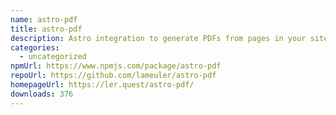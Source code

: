 ```yaml
---
name: astro-pdf
title: astro-pdf
description: Astro integration to generate PDFs from pages in your site and other websites
categories:
  - uncategorized
npmUrl: https://www.npmjs.com/package/astro-pdf
repoUrl: https://github.com/lameuler/astro-pdf
homepageUrl: https://ler.quest/astro-pdf/
downloads: 376
---
```

